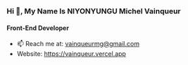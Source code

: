 ### Hi 👋, My Name Is NIYONYUNGU Michel Vainqueur
#### Front-End Developer

- 📫 Reach me at: vainqueurmg@gmail.com
- Website: https://vainqueur.vercel.app


